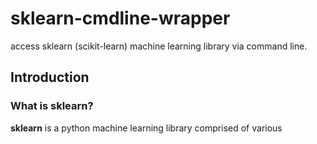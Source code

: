 
sklearn-cmdline-wrapper
=======================

access sklearn (scikit-learn) machine learning library via command line.

Introduction
------------
### What is sklearn?
__sklearn__ is a python machine learning library comprised of various